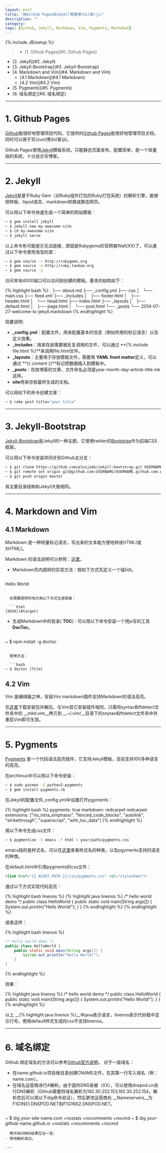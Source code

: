```yaml
---
layout: post
title: "用Github Pages和Jeykll管理博(bi)客(ji)"
description: ""
category: 
tags: [Github, Jekyll, Markdown, Vim, Pygments, Markdown]
---
```

{% include JB/setup %}


>- [1. Github Pages](#1. Github Pages)
- [2. Jekyll](#2. Jekyll)
- [3. Jekyll-Bootstrap](#3. Jekyll-Bootstrap)
- [4. Markdown and Vim](#4. Markdown and Vim)
  - [4.1 Markdown](#4.1 Markdown)
  - [4.2 Vim](#4.2 Vim)
- [5. Pygments](#5. Pygments)
- [6. 域名绑定](#6. 域名绑定)

---


<h1 id="1. Github Pages">1. Github Pages</h1>

[Github](https://github.com/)能很好地管理项目代码，它提供的[Github Pages](https://pages.github.com/)能很好地管理项目文档，同时可以用于写(zuo)博(bi)客(ji)。

Github Pages使用[Jekyll](http://jekyllrb.com/)模板系梳，只能静态页面发布，配置简单，是一个轻量级的系统，十分适合写博客。

---

<h1 id="2. Jekyll">2. Jekyll</h1>

[Jekyll](http://jekyllrb.com/)是基于Ruby Gem（对Ruby组件打包的Ruby打包系统）的解析引擎，能够把样板、liquid语言、markdown转换成静态网页。

可以用以下命令快速生成一个简单的网站模板：

```bash
~ $ gem install jekyll
~ $ jekyll new my-awesome-site
~ $ cd my-awesome-site
~ $ jekyll serve 
```

以上命令有可能提示无法链接，原因是Rubygems的官网被Wall(XX)了，可以通过以下命令使用淘宝的源：

```bash
~ $ gem source -r http://rubygems.org
~ $ gem source -a http://ruby.taobao.org
~ $ gem source -u
```

访问本地4000端口可以访问刚创建的模板。基本的结构如下：

{% highlight bash %}
.
├── about.md
├── _config.yml
├── css
│   └── main.css
├── feed.xml
├── _includes
│   ├── footer.html
│   ├── header.html
│   └── head.html
├── index.html
├── _layouts
│   ├── default.html
│   ├── page.html
│   └── post.html
└── _posts
    └── 2014-07-27-welcome-to-jekyll.markdown
{% endhighlight %}

简要说明:

- **_config.yml**：配置文件，用来配置基本的信息（例如所用的标记语言）以及定义效果。
- **_includes**：用来存放需要被反复调用的文件，可以通过 **\{% include file.html %\}**来调用flie.html文件。
- **_layouts**：主要用于存放模板文件。需要用 **YAML front matter**定义，可以通过 **\{\{ content \}\}**标记把数据插入到模板中。
- **_posts**：存放博客的文章，文件命名必须是year-month-day-article-title.mk这样。
- **site**用来存放最终生成的文档。

可以用如下的命令创建文章：

```bash
~ $ rake post title="your title"
```

---

<h1 id="3. Jekyll-Bootstrap">3. Jekyll-Bootstrap</h1>

[Jekyll-Bootstrap](http://jekyllbootstrap.com/)是Jekyll的一种主题，它使用twitter的[Bootstrap](http://getbootstrap.com/2.3.2/)作为前端CSS框架。

可以用以下命令安装并同步到Github主分支：

```bash
~ $ git clone https://github.com/plusjade/jekyll-bootstrap.git USERNAME.github.com
~ $ git remote set origin git@github.com:USERNAME/USERNAME.github.com.git
~ $ git push origin master
```

其主要目录结构和Jekyll大致相同。

---

<h1 id="4. Markdown and Vim">4. Markdown and Vim</h1>

<h2 id="4.1 Markdown">4.1 Markdown</h2>

Markdown 是一种轻量标记语言，写出来的文本能方便地转成HTML(或XHTML)。

Markdown 的语法说明可以参照：[这里](http://wowubuntu.com/markdown/)。

- Markdown页内跳转的实现方法：按如下方式先定义一个锚(id)。

  ```html
<span id="target">Hello World</span>
```

  在需要跳转的地方用以下方式生成链接：

  ```html
[XXXX](#target)
```

- 生成Markdown中的目录( __TOC__) : 可以用以下命令安装一个用js写的工具 __DocToc__。

  ```bash
~ $ npm install -g doctoc
```

  使用方法：

  ```bash
~ $ doctoc [file]
```

<h2 id="4.2 Vim">4.2 Vim</h2>

Vim 是编缉器之神，安装Vim markdown插件支持Markdown的语法高亮。

在[这里](http://www.vim.org/scripts/script.php?script_id=2882)下载安装包并解压。与Vim其它安装插件相同，只需将syntax和ftdetect文件夹中的 __mkd.vim__拷贝到  __~/.vim/__目录下的snytax和ftdetect文件夹中并重启Vim即可生效。

---

<h1 id="5. Pygments">5. Pygments</h1>

[Pygments](http://pygments.org/) 是一个代码语法高亮插件，它支持Jekyll模板，目前支持100多种语言的高亮。

在archlinux中可以用以下命令安装：

```bash
~ $ sudo pacman -S python2-pygments
~ $ gem install pygments.rb
```

在Jekyll的配置文件_config.yml中设置打开pgyments：

{% highlight bash %}
pygments: true
markdown: redcarpet
redcarpet:
 extensions: ["no_intra_emphasis", "fenced_code_blocks", "autolink",     "strikethrough", "superscript", "with_toc_data"]
{% endhighlight %}

用以下命令生成css文件：

```bash
~ $ pygmentize -S emacs -f html > your/path/pygments.css
```

emacs指的是样式名，可以在[这里](pygments.org/demo/)查看样式名的种类，以及pgyments支持的语言的种类。

在default.html中引用pygments的css文件：

```html
<link href="{{ ASSET_PATH }}/css/pygments.css" rel="stylesheet">
```

通过以下方式实现代码高亮：

{% highlight bash linenos %}
{% highlight java linenos %}
/* hello world demo */
public class HelloWorld {
    public static void main(String args[]) {
        System.out.println("Hello World!");
	}
}
{% endhighlight %}
{% endhighlight %}

或者这样：

{% highlight bash linenos %}
```java
/* hello world demo */
public class HelloWorld {
    public static void main(String args[]) {
        System.out.println("Hello World!");
	}
}
```
{% endhighlight %}


效果：

{% highlight java linenos %}
/* hello world demo */
public class HelloWorld {
    public static void main(String args[]) {
        System.out.println("Hello World!");
	}
}
{% endhighlight %}

以上 __\{% highlight java linenos %\}__中java表示语言，linenos表示代码框中显示行号。使用default样式生成的css不支持linenos。

---

<h1 id="6. 域名绑定">6. 域名绑定</h1>

Github 绑定域名的方法可以参考[Github官方说明](https://help.github.com/articles/setting-up-a-custom-domain-with-github-pages)。
对于一级域名：
- 在name.github.io项目根目录创建CNAME文件，在其第一行写入域名（例：name.com）。
- 在域名运营商进行A解析。由于国外DNS易被（XX），可以使用dnspod.cn进行DNS解析（Github需要将域名解析为192.30.252.153,192.30.252.154，解析完后可以用以下dig命令验证），然后更改运营商处 __Nameservers__为F1G1NS1.DNSPOD.NET和F1G1NS2.DNSPOD.NET。
  ```bash
~ $ dig your-site-name.com +nostats +nocomments +nocmd
~ $ dig your-github-name.github.io +nostats +nocomments +nocmd
```
  两次询问DNS结果应当一至。
- 等待解析成功。

---

